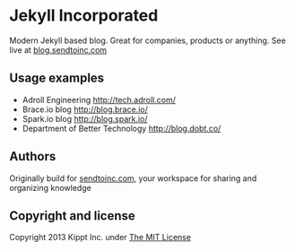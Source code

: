 # Jekyll Incorporated
Modern Jekyll based blog. Great for companies, products or anything. See live at [blog.sendtoinc.com](http://blog.sendtoinc.com)

## Usage examples

* Adroll Engineering http://tech.adroll.com/
* Brace.io blog http://blog.brace.io/
* Spark.io blog http://blog.spark.io/
* Department of Better Technology http://blog.dobt.co/

## Authors

Originally build for [sendtoinc.com](https://sendtoinc.com), your workspace for sharing and organizing knowledge

## Copyright and license

Copyright 2013 Kippt Inc. under [The MIT License ](LICENSE)

